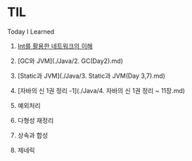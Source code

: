 # TIL
Today I Learned

1. [Int를 활용한 네트워크의 이해](./Java/1.%20Int를%20활용한%20네트워크의%20이해(Day1).md)

2. [GC와 JVM](./Java/2. GC(Day2).md)

3. [Static과 JVM](./Java/3. Static과 JVM(Day 3,7).md)

4. [자바의 신 1권 정리 -1](./Java/4. 자바의 신 1권 정리 ~ 11장.md)

5. 예외처리

6. 다형성 재정리

7. 상속과 합성

8. 제네릭
